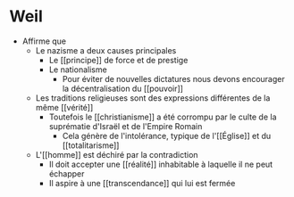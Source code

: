 # Weil
- Affirme que
  - Le nazisme a deux causes principales
    - Le [[principe]] de force et de prestige
    - Le nationalisme
      - Pour éviter de nouvelles dictatures nous devons encourager la décentralisation du [[pouvoir]]
  - Les traditions religieuses sont des expressions différentes de la même [[vérité]]
    - Toutefois le [[christianisme]] a été corrompu par le culte de la suprématie d'Israël et de l'Empire Romain
      - Cela génère de l'intolérance, typique de l'[[Église]] et du [[totalitarisme]]
  - L'[[homme]] est déchiré par la contradiction
    - Il doit accepter une [[réalité]] inhabitable à laquelle il ne peut échapper
    - Il aspire à une [[transcendance]] qui lui est fermée
